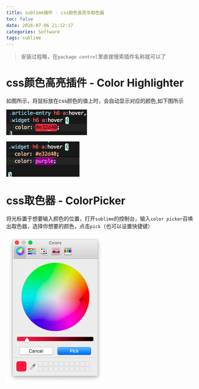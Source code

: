 ```yaml
---
title: sublime插件 - css颜色高亮与取色器
toc: false
date: 2016-07-06 21:12:17
categories: Software
tags: sublime
---
```



>安装过程略，在`package control`里直接搜索插件名称就可以了

# css颜色高亮插件 - Color Highlighter

如图所示，将鼠标放在css颜色的值上时，会自动显示对应的颜色,如下图所示

![](sublime-plugin-css-color-hignlighter/1240-20181016235855960.png)

<!--more-->

![](sublime-plugin-css-color-hignlighter/1240-20181016235902690.png)


# css取色器 - ColorPicker

将光标置于想要输入颜色的位置，打开`sublime`的控制台，输入`color picker`召唤出取色器，选择你想要的颜色，点击`pick`（也可以设置快捷键）

![](sublime-plugin-css-color-hignlighter/1240-20181016235907106.png)
